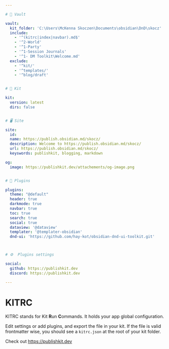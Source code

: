 ```yaml
---

# 📂 Vault

vault:
  kit_folder: 'C:\Users\McKenna Skoczen\Documents\obsidian\DnD\skocz'
  include: 
    - '^(kitrc|index|navbar).md$'
    - '^2-World'
    - '^1-Party'
    - '^1-Session Journals'
    - '^1- DM Toolkit\Welcome.md'
  exclude: 
    - '^kit/'
    - '^templates/'
    - '^blog/draft'


# 🧰 Kit

kit:
  version: latest
  dirs: false


# 🖥️ Site

site:
  id: 
  name: https://publish.obsidian.md/skocz/
  description: Welcome to https://publish.obsidian.md/skocz/
  url: https://publish.obsidian.md/skocz/
  keyswords: publishkit, blogging, markdown

og:
  image: https://publishkit.dev/attachements/og-image.png


# 🔌 Plugins

plugins: 
  theme: "@default"
  header: true
  darkmode: true
  navbar: true
  toc: true
  search: true
  social: true
  dataview: '@dataview'
  templater: '@templater-obsidian'
  dnd-ui: 'https://github.com/hay-kot/obsidian-dnd-ui-toolkit.git'



# ⚙️  Plugins settings

social:
  github: https://publishkit.dev
  discord: https://publishkit.dev

---
```

# KITRC

KITRC stands for Kit **R**un **C**ommands.
It holds your app global configuration. 


Edit settings or add plugins, and export the file in your kit. If the file is valid frontmatter wise, you should see a `kitrc.json` at the root of your kit folder.


Check out https://publishkit.dev